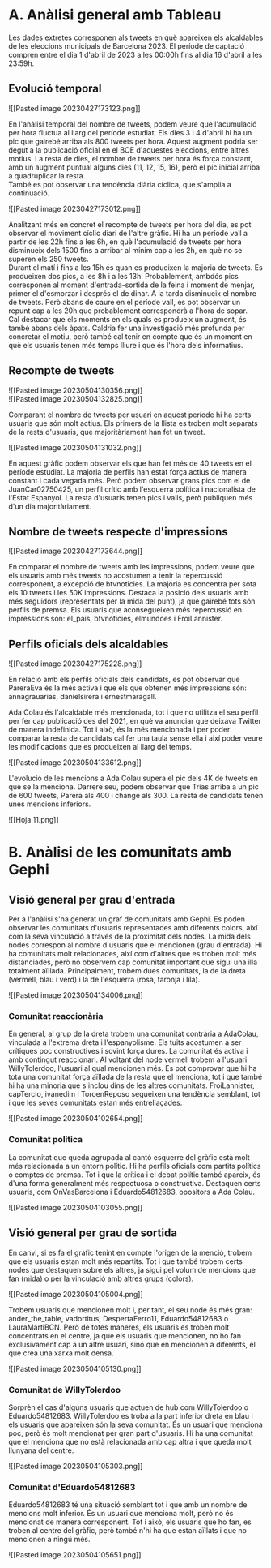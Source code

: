 # A. Anàlisi general amb Tableau  
Les dades extretes corresponen als tweets en què apareixen els alcaldables de les eleccions municipals de Barcelona 2023. El període de captació compren entre el dia 1 d'abril de 2023 a les 00:00h fins al dia 16 d'abril a les 23:59h.

## Evolució temporal

![[Pasted image 20230427173123.png]]

En l'anàlisi temporal del nombre de tweets, podem veure que l'acumulació per hora fluctua al llarg del període estudiat. Els dies 3 i 4 d'abril hi ha un pic que gairebé arriba als 800 tweets per hora. Aquest augment podria ser degut a la publicació oficial en el BOE d'aquestes eleccions, entre altres motius. La resta de dies, el nombre de tweets per hora és força constant, amb un augment puntual alguns dies (11, 12, 15, 16), però el pic inicial arriba a quadruplicar la resta.  
També es pot observar una tendència diària cíclica, que s'amplia a continuació.

![[Pasted image 20230427173012.png]]

Analitzant més en concret el recompte de tweets per hora del dia, es pot observar el moviment cíclic diari de l'altre gràfic. Hi ha un període vall a partir de les 22h fins a les 6h, en què l'acumulació de tweets per hora disminueix dels 1500 fins a arribar al mínim cap a les 2h, en què no se superen els 250 tweets.  
Durant el matí i fins a les 15h és quan es produeixen la majoria de tweets. Es produeixen dos pics, a les 8h i a les 13h. Probablement, ambdós pics corresponen al moment d'entrada-sortida de la feina i moment de menjar, primer el d'esmorzar i després el de dinar. A la tarda disminueix el nombre de tweets. Però abans de caure en el període vall, es pot observar un repunt cap a les 20h que probablement correspondrà a l'hora de sopar.  
Cal destacar que els moments en els quals es produeix un augment, és també abans dels àpats. Caldria fer una investigació més profunda per concretar el motiu, però també cal tenir en compte que és un moment en què els usuaris tenen més temps lliure i que és l'hora dels informatius.

## Recompte de tweets

![[Pasted image 20230504130356.png]]  
![[Pasted image 20230504132825.png]]

Comparant el nombre de tweets per usuari en aquest període hi ha certs usuaris que són molt actius. Els primers de la llista es troben molt separats de la resta d'usuaris, que majoritàriament han fet un tweet.

![[Pasted image 20230504131032.png]]

En aquest gràfic podem observar els que han fet més de 40 tweets en el període estudiat. La majoria de perfils han estat força actius de manera constant i cada vegada més. Però podem observar grans pics com el de JuanCar02750425, un perfil crític amb l'esquerra política i nacionalista de l'Estat Espanyol. La resta d'usuaris tenen pics i valls, però publiquen més d'un dia majoritàriament.

## Nombre de tweets respecte d'impressions

![[Pasted image 20230427173644.png]]

En comparar el nombre de tweets amb les impressions, podem veure que els usuaris amb més tweets no acostumen a tenir la repercussió corresponent, a excepció de btvnoticies. La majoria es concentra per sota els 10 tweets i les 50K impressions. Destaca la posició dels usuaris amb més seguidors (representats per la mida del punt), ja que gairebé tots són perfils de premsa. Els usuaris que aconsegueixen més repercussió en impressions són: el_pais, btvnoticies, elmundoes i FroiLannister.

## Perfils oficials dels alcaldables

![[Pasted image 20230427175228.png]]

En relació amb els perfils oficials dels candidats, es pot observar que PareraEva és la més activa i que els que obtenen més impressions són: annagrauarias, danielsirera i ernestmaragall.

Ada Colau és l'alcaldable més mencionada, tot i que no utilitza el seu perfil per fer cap publicació des del 2021, en què va anunciar que deixava Twitter de manera indefinida. Tot i això, és la més mencionada i per poder comparar la resta de candidats cal fer una taula sense ella i així poder veure les modificacions que es produeixen al llarg del temps.

![[Pasted image 20230504133612.png]]

L'evolució de les mencions a Ada Colau supera el pic dels 4K de tweets en què se la menciona. Darrere seu, podem observar que Trias arriba a un pic de 600 tweets, Parera als 400 i change als 300. La resta de candidats tenen unes mencions inferiors.

![[Hoja 11.png]]

# B. Anàlisi de les comunitats amb Gephi

## Visió general per grau d'entrada  
Per a l'anàlisi s'ha generat un graf de comunitats amb Gephi. Es poden observar les comunitats d'usuaris representades amb diferents colors, així com la seva vinculació a través de la proximitat dels nodes. La mida dels nodes correspon al nombre d'usuaris que el mencionen (grau d'entrada). Hi ha comunitats molt relacionades, així com d'altres que es troben molt més distanciades, però no observem cap comunitat important que sigui una illa totalment aïllada. Principalment, trobem dues comunitats, la de la dreta (vermell, blau i verd) i la de l'esquerra (rosa, taronja i lila).

![[Pasted image 20230504134006.png]]

### Comunitat reaccionària  
En general, al grup de la dreta trobem una comunitat contrària a AdaColau, vinculada a l'extrema dreta i l'espanyolisme. Els tuits acostumen a ser crítiques poc constructives i sovint força dures. La comunitat és activa i amb contingut reaccionari. Al voltant del node vermell trobem a l'usuari WillyTolerdoo, l'usuari al qual mencionen més. Es pot comprovar que hi ha tota una comunitat força aïllada de la resta que el menciona, tot i que també hi ha una minoria que s'inclou dins de les altres comunitats. FroiLannister, capTercio, ivanedim i ToroenReposo segueixen una tendència semblant, tot i que les seves comunitats estan més entrellaçades.

![[Pasted image 20230504102654.png]]

### Comunitat política  
La comunitat que queda agrupada al cantó esquerre del gràfic està molt més relacionada a un entorn polític. Hi ha perfils oficials com partits polítics o comptes de premsa. Tot i que la crítica i el debat polític també apareix, és d'una forma generalment més respectuosa o constructiva. Destaquen certs usuaris, com OnVasBarcelona i Eduardo54812683, opositors a Ada Colau.

![[Pasted image 20230504103055.png]]

## Visió general per grau de sortida  
En canvi, si es fa el gràfic tenint en compte l'origen de la menció, trobem que els usuaris estan molt més repartits. Tot i que també trobem certs nodes que destaquen sobre els altres, ja sigui pel volum de mencions que fan (mida) o per la vinculació amb altres grups (colors).

![[Pasted image 20230504105004.png]]

Trobem usuaris que mencionen molt i, per tant, el seu node és més gran: ander_the_table, vadortitus, DespertaFerro11, Eduardo54812683 o LauraMartiBCN. Però de totes maneres, els usuaris es troben molt concentrats en el centre, ja que els usuaris que mencionen, no ho fan exclusivament cap a un altre usuari, sinó que en mencionen a diferents, el que crea una xarxa molt densa.

![[Pasted image 20230504105130.png]]

### Comunitat de WillyTolerdoo  
Sorprèn el cas d'alguns usuaris que actuen de hub com WillyTolerdoo o Eduardo54812683. WillyTolerdoo es troba a la part inferior dreta en blau i els usuaris que apareixen són la seva comunitat. És un usuari que menciona poc, però és molt mencionat per gran part d'usuaris. Hi ha una comunitat que el menciona que no està relacionada amb cap altra i que queda molt llunyana del centre.

![[Pasted image 20230504105303.png]]

### Comunitat d'Eduardo54812683  
Eduardo54812683 té una situació semblant tot i que amb un nombre de mencions molt inferior. És un usuari que menciona molt, però no és mencionat de manera corresponent. Tot i això, els usuaris que ho fan, es troben al centre del gràfic, però també n'hi ha que estan aïllats i que no mencionen a ningú més.

![[Pasted image 20230504105651.png]]

